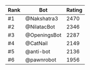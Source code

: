 Rank|Bot|Rating
---|---|---
#1|@Nakshatra3|2470
#2|@NilatacBot|2346
#3|@OpeningsBot|2287
#4|@CatNail|2149
#5|@anti-bot|2136
#6|@pawnrobot|1956
